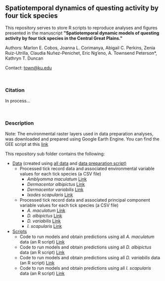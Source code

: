 ## Spatiotemporal dynamics of questing activity by four tick species

This repository serves to store R scripts to reproduce analyses and figures presented in the manuscript **"Spatiotemporal dynamic models of questing activity by four tick species in the Central Great Plains."**

Authors: Marlon E. Cobos, Joanna L. Corimanya, Abigail C. Perkins, Zenia Ruiz-Utrilla, Claudia Nuñez-Penichet, Eric Ng’eno, A. Townsend Peterson*, Kathryn T. Duncan

Contact: town@ku.edu

<br>

### Citation

In process...

<br>

### Description

Note: The environmental raster layers used in data preparation analyses, was downloaded and prepared using Google Earth Engine. You can find the GEE script at this <a href="https://github.com/marlonecobos/Tick_KSOK/blob/main/General/GEE_Daymet_data_prep.txt" target="_blank">link</a> 

This repository sub folder contains the following:

- <a href="https://github.com/marlonecobos/Tick_KSOK/tree/main/Four_species_ENM/Data" target="_blank">Data</a> (created using <a href="https://github.com/marlonecobos/Tick_KSOK/blob/main/General/KS_OK_tickdata.csv" target="_blank">all data</a> and <a href="https://github.com/marlonecobos/Tick_KSOK/blob/main/A_americanum_ENM/Scripts/Data_preparation_Aa.R" target="_blank">data preparation script)</a>
  - Processed tick record data and associated environmental variable values for each tick species (a CSV file)
    - *Amblyomma maculatum* <a href="https://github.com/marlonecobos/Tick_KSOK/blob/main/Four_species_ENM/Data/am_presence_absence_env.csv" target="_blank">Link</a>
    - *Dermacentor albipictus* <a href="https://github.com/marlonecobos/Tick_KSOK/blob/main/Four_species_ENM/Data/da_presence_absence_env.csv" target="_blank">Link</a>
    - *Dermacentor variabilis* <a href="https://github.com/marlonecobos/Tick_KSOK/blob/main/Four_species_ENM/Data/dv_presence_absence_env.csv" target="_blank">Link</a>
    - *Ixodes scapularis* <a href="https://github.com/marlonecobos/Tick_KSOK/blob/main/Four_species_ENM/Data/is_presence_absence_env.csv" target="_blank">Link</a>
  - Processed tick record data and associated principal component variable values for each tick species (a CSV file)
    - *A. maculatum* <a href="https://github.com/marlonecobos/Tick_KSOK/blob/main/Four_species_ENM/Data/am_presence_absence_pcs.csv" target="_blank">Link</a>
    - *D. albipictus* <a href="https://github.com/marlonecobos/Tick_KSOK/blob/main/Four_species_ENM/Data/da_presence_absence_pcs.csv" target="_blank">Link</a>
    - *D. variabilis* <a href="https://github.com/marlonecobos/Tick_KSOK/blob/main/Four_species_ENM/Data/dv_presence_absence_pcs.csv" target="_blank">Link</a>
    - *I. scapularis* <a href="https://github.com/marlonecobos/Tick_KSOK/blob/main/Four_species_ENM/Data/is_presence_absence_pcs.csv" target="_blank">Link</a>
- <a href="https://github.com/marlonecobos/Tick_KSOK/tree/main/Four_species_ENM/Scripts" target="_blank">Scripts</a> 
  - Code to run models and obtain predictions using all *A. maculatum* data (an R script) <a href="https://github.com/marlonecobos/Tick_KSOK/blob/main/Four_species_ENM/Scripts/Risk_modeling_Am.R" target="_blank">Link</a>
  - Code to run models and obtain predictions using all *D. albipictus* data (an R script) <a href="https://github.com/marlonecobos/Tick_KSOK/blob/main/Four_species_ENM/Scripts/Risk_modeling_Da.R" target="_blank">Link</a>
  - Code to run models and obtain predictions using all *D. variabilis* data (an R script) <a href="https://github.com/marlonecobos/Tick_KSOK/blob/main/Four_species_ENM/Scripts/Risk_modeling_Dv.R" target="_blank">Link</a>
  - Code to run models and obtain predictions using all *I. scapularis* data (an R script) <a href="https://github.com/marlonecobos/Tick_KSOK/blob/main/Four_species_ENM/Scripts/Risk_modeling_Is.R" target="_blank">Link</a>
